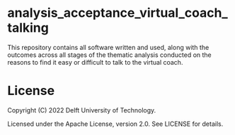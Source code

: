 # analysis_acceptance_virtual_coach_talking
This repository contains all software written and used, along with the outcomes across all stages of the thematic analysis conducted on the reasons to find it easy or difficult to talk to the virtual coach.


# License
Copyright (C) 2022 Delft University of Technology.

Licensed under the Apache License, version 2.0. See LICENSE for details.
